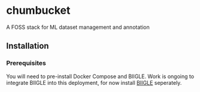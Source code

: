 # chumbucket
A FOSS stack for ML dataset management and annotation

## Installation

### Prerequisites

You will need to pre-install Docker Compose and BIIGLE. Work is ongoing to integrate BIIGLE into this deployment, for now install [BIIGLE](https://biigle-admin-documentation.readthedocs.io/installation/) seperately.
